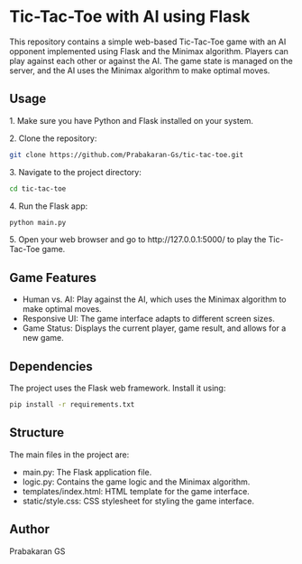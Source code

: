 
<h1>Tic-Tac-Toe with AI using Flask</h1>

<p>This repository contains a simple web-based Tic-Tac-Toe game with an AI opponent implemented using Flask and the Minimax algorithm. Players can play against each other or against the AI. The game state is managed on the server, and the AI uses the Minimax algorithm to make optimal moves.</p>

<h2>Usage</h2>

<p>1. Make sure you have Python and Flask installed on your system.</p>
<p>2. Clone the repository:</p>

```bash
git clone https://github.com/Prabakaran-Gs/tic-tac-toe.git
```

<p>3. Navigate to the project directory:</p>

```bash
cd tic-tac-toe
```

<p>4. Run the Flask app:</p>

```bash
python main.py
```

<p>5. Open your web browser and go to http://127.0.0.1:5000/ to play the Tic-Tac-Toe game.</p>

<h2>Game Features</h2>

<ul>
    <li>Human vs. AI: Play against the AI, which uses the Minimax algorithm to make optimal moves.</li>
    <li>Responsive UI: The game interface adapts to different screen sizes.</li>
    <li>Game Status: Displays the current player, game result, and allows for a new game.</li>
</ul>

<h2>Dependencies</h2>

<p>The project uses the Flask web framework. Install it using:</p>

```bash
pip install -r requirements.txt
```

<h2>Structure</h2>

<p>The main files in the project are:</p>

<ul>
    <li>main.py: The Flask application file.</li>
    <li>logic.py: Contains the game logic and the Minimax algorithm.</li>
    <li>templates/index.html: HTML template for the game interface.</li>
    <li>static/style.css: CSS stylesheet for styling the game interface.</li>
</ul>

<h2>Author</h2>

<p>Prabakaran GS</p>
